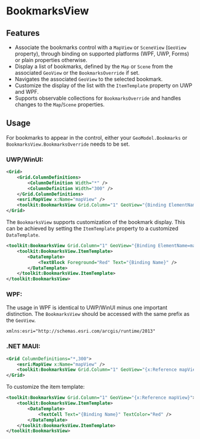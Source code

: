 # BookmarksView

## Features

* Associate the bookmarks control with a `MapView` or `SceneView` (`GeoView` property), through binding on supported platforms (WPF, UWP, Forms) or plain properties otherwise.
* Display a list of bookmarks, defined by the `Map` or `Scene` from the associated `GeoView` or the `BookmarksOverride` if set.
* Navigates the associated `GeoView` to the selected bookmark.
* Customize the display of the list with the `ItemTemplate` property on UWP and WPF.
* Supports observable collections for `BookmarksOverride` and handles changes to the `Map`/`Scene` properties.

## Usage

For bookmarks to appear in the control, either your `GeoModel.Bookmarks` or `BookmarksView.BookmarksOverride` needs to be set.

### UWP/WinUI:

```xml
<Grid>
    <Grid.ColumnDefinitions>
        <ColumnDefinition Width="*" />
        <ColumnDefinition Width="300" />
    </Grid.ColumnDefinitions>
    <esri:MapView x:Name="mapView" />
    <toolkit:BookmarksView Grid.Column="1" GeoView="{Binding ElementName=mapView}" />
</Grid>
```

The `BookmarksView` supports customization of the bookmark display. This can be achieved by setting the `ItemTemplate` property to a customized `DataTemplate`. 

```xml
<toolkit:BookmarksView Grid.Column="1" GeoView="{Binding ElementName=mapView}">
    <toolkit:BookmarksView.ItemTemplate>
        <DataTemplate>
            <TextBlock Foreground="Red" Text="{Binding Name}" />
        </DataTemplate>
    </toolkit:BookmarksView.ItemTemplate>
</toolkit:BookmarksView>
```

### WPF:

The usage in WPF is identical to UWP/WinUI minus one important distinction. The `BookmarksView` should be accessed with the same prefix as the `GeoView`. 

```xml
xmlns:esri="http://schemas.esri.com/arcgis/runtime/2013"
```

### .NET MAUI:

```xml
<Grid ColumnDefinitions="*,300">
    <esri:MapView x:Name="mapView" />
    <toolkit:BookmarksView Grid.Column="1" GeoView="{x:Reference mapView}" />
</Grid>
```

To customize the item template:

```xml
<toolkit:BookmarksView Grid.Column="1" GeoView="{x:Reference mapView}">
    <toolkit:BookmarksView.ItemTemplate>
        <DataTemplate>
            <TextCell Text="{Binding Name}" TextColor="Red" />
        </DataTemplate>
    </toolkit:BookmarksView.ItemTemplate>
</toolkit:BookmarksView>
```
